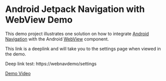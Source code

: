 # Android Jetpack Navigation with WebView Demo

This demo project illustrates one solution on how to integrate 
[Android Navigation](https://developer.android.com/guide/navigation) with the Android 
[WebView](https://developer.android.com/reference/android/webkit/WebView) component.

This link is a deeplink and will take you to the settings page when viewed in the demo.

Deep link test: https://webnavdemo/settings

[Demo Video](media/webnavdemo.webm)


